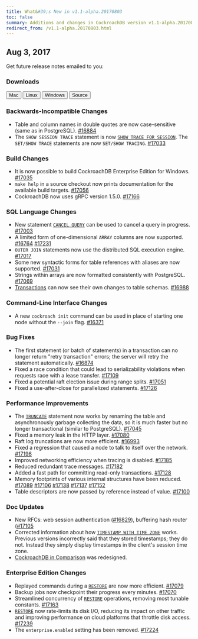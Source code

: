 ```yaml
---
title: What&#39;s New in v1.1-alpha.20170803
toc: false
summary: Additions and changes in CockroachDB version v1.1-alpha.20170803
redirect_from: /v1.1-alpha.20170803.html
---
```


## Aug 3, 2017

Get future release notes emailed to you:

<div class="hubspot-install-form install-form-1 clearfix">
    <script>
        hbspt.forms.create({
            css: '',
            cssClass: 'install-form',
            portalId: '1753393',
            formId: '39686297-81d2-45e7-a73f-55a596a8d5ff',
            formInstanceId: 1,
            target: '.install-form-1'
        });
    </script>
</div>

### Downloads

<div id="os-tabs" class="clearfix">
    <a href="https://binaries.cockroachdb.com/cockroach-v1.1-alpha.20170803.darwin-10.9-amd64.tgz"><button id="mac" data-eventcategory="mac-binary-release-notes">Mac</button></a>
    <a href="https://binaries.cockroachdb.com/cockroach-v1.1-alpha.20170803.linux-amd64.tgz"><button id="linux" data-eventcategory="linux-binary-release-notes">Linux</button></a>
    <a href="https://binaries.cockroachdb.com/cockroach-v1.1-alpha.20170803.windows-6.2-amd64.zip"><button id="windows" data-eventcategory="windows-binary-release-notes">Windows</button></a>
    <a href="https://binaries.cockroachdb.com/cockroach-v1.1-alpha.20170803.src.tgz"><button id="source" data-eventcategory="source-release-notes">Source</button></a>
</div>

### Backwards-Incompatible Changes

- Table and column names in double quotes are now case-sensitive (same as in PostgreSQL). [#16884](https://github.com/cockroachdb/cockroach/pull/16884)
- The `SHOW SESSION TRACE` statement is now [`SHOW TRACE FOR SESSION`](../v1.1/show-vars.html). The `SET/SHOW TRACE` statements are now `SET/SHOW TRACING`. [#17033](https://github.com/cockroachdb/cockroach/pull/17033)

### Build Changes

- It is now possible to build CockroachDB Enterprise Edition for Windows. [#17035](https://github.com/cockroachdb/cockroach/pull/17035)
- `make help` in a source checkout now prints documentation for the available build targets. [#17056](https://github.com/cockroachdb/cockroach/pull/17056)
- CockroachDB now uses gRPC version 1.5.0. [#17166](https://github.com/cockroachdb/cockroach/pull/17166)

### SQL Language Changes

- New statement [`CANCEL QUERY`](../v1.1/cancel-query.html) can be used to cancel a query in progress. [#17003](https://github.com/cockroachdb/cockroach/pull/17003)
- A limited form of one-dimensional `ARRAY` columns are now supported. [#16764](https://github.com/cockroachdb/cockroach/pull/16764) [#17231](https://github.com/cockroachdb/cockroach/pull/17231)
- `OUTER JOIN` statements now use the distributed SQL execution engine. [#17017](https://github.com/cockroachdb/cockroach/pull/17017)
- Some new syntactic forms for table references with aliases are now supported. [#17031](https://github.com/cockroachdb/cockroach/pull/17031)
- Strings within arrays are now formatted consistently with PostgreSQL. [#17069](https://github.com/cockroachdb/cockroach/pull/17069)
- [Transactions](../v1.1/transactions.html) can now see their own changes to table schemas. [#16988](https://github.com/cockroachdb/cockroach/pull/16988)

### Command-Line Interface Changes

- A new `cockroach init` command can be used in place of starting one node without the `--join` flag. [#16371](https://github.com/cockroachdb/cockroach/pull/16371)

### Bug Fixes

- The first statement (or batch of statements) in a transaction can no longer return "retry transaction" errors; the server will retry the statement automatically. [#16874](https://github.com/cockroachdb/cockroach/pull/16874)
- Fixed a race condition that could lead to serializability violations when requests race with a lease transfer. [#17109](https://github.com/cockroachdb/cockroach/pull/17109)
- Fixed a potential raft election issue during range splits. [#17051](https://github.com/cockroachdb/cockroach/pull/17051)
- Fixed a use-after-close for parallelized statements. [#17126](https://github.com/cockroachdb/cockroach/pull/17126)

### Performance Improvements

- The [`TRUNCATE`](../v1.1/truncate.html) statement now works by renaming the table and asynchronously garbage collecting the data, so it is much faster but no longer transactional (similar to PostgreSQL). [#17045](https://github.com/cockroachdb/cockroach/pull/17045)
- Fixed a memory leak in the HTTP layer. [#17080](https://github.com/cockroachdb/cockroach/pull/17080)
- Raft log truncations are now more efficient. [#16993](https://github.com/cockroachdb/cockroach/pull/16993)
- Fixed a regression that caused a node to talk to itself over the network. [#17196](https://github.com/cockroachdb/cockroach/pull/17196)
- Improved networking efficiency when tracing is disabled. [#17185](https://github.com/cockroachdb/cockroach/pull/17185)
- Reduced redundant trace messages. [#17182](https://github.com/cockroachdb/cockroach/pull/17182)
- Added a fast path for committing read-only transactions. [#17128](https://github.com/cockroachdb/cockroach/pull/17128)
- Memory footprints of various internal structures have been reduced. [#17089](https://github.com/cockroachdb/cockroach/pull/17089) [#17106](https://github.com/cockroachdb/cockroach/pull/17106) [#17138](https://github.com/cockroachdb/cockroach/pull/17138) [#17137](https://github.com/cockroachdb/cockroach/pull/17137) [#17152](https://github.com/cockroachdb/cockroach/pull/17152)
- Table descriptors are now passed by reference instead of value. [#17100](https://github.com/cockroachdb/cockroach/pull/17100)

### Doc Updates

- New RFCs: web session authentication ([#16829](https://github.com/cockroachdb/cockroach/pull/16829)), buffering hash router ([#17105](https://github.com/cockroachdb/cockroach/pull/17105)
- Corrected information about how [`TIMESTAMP WITH TIME ZONE`](../v1.1/timestamp.html) works. Previous versions incorrectly said that they stored timestamps; they do not. Instead they simply display timestamps in the client's session time zone.
- [CockroachDB in Comparison](../v1.1/cockroachdb-in-comparison.html) was redesigned.

### Enterprise Edition Changes

- Replayed commands during a [`RESTORE`](../v1.1/restore.html) are now more efficient. [#17079](https://github.com/cockroachdb/cockroach/pull/17079)
- Backup jobs now checkpoint their progress every minutes. [#17070](https://github.com/cockroachdb/cockroach/pull/17070)
- Streamlined concurrency of [`RESTORE`](../v1.1/restore.html) operations, removing most tunable constants. [#17163](https://github.com/cockroachdb/cockroach/pull/17163)
- [`RESTORE`](../v1.1/restore.html) now rate-limits its disk I/O, reducing its impact on other traffic and improving performance on cloud platforms that throttle disk access. [#17239](https://github.com/cockroachdb/cockroach/pull/17239)
- The `enterprise.enabled` setting has been removed. [#17224](https://github.com/cockroachdb/cockroach/pull/17224)
